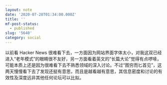 ```yaml
---
layout: note
date: '2020-07-28T01:34:00.000Z'
title: ''
mf-post-status:
  - published
slug: '5640'
category: social
---
```

以前看 Hacker News 很难看下去，一方面因为网站界面字体太小，对我这双已经进入“老年模式”的眼睛很不友好，另一方面看着英文的“长篇大论”觉得有点啰嗦，可能本质上还是因为很难看下去不熟悉领域的深入讨论。不过“图穷而匕首见”，这两天慢慢看下去了发现还挺有意思，而且是越看越有意思，其信息密度和讨论的有效性及深度远非其他任何论坛可以比拟。

